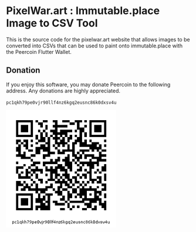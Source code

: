 # PixelWar.art : Immutable.place Image to CSV Tool

This is the source code for the pixelwar.art website that allows images to be
converted into CSVs that can be used to paint onto immutable.place with the
Peercoin Flutter Wallet.

## Donation

If you enjoy this software, you may donate Peercoin to the following address.
Any donations are highly appreciated.

`pc1qkh79pe0vjr90llf4nz6kgq2eusnc86k0dxsv4u`

![pc1qkh79pe0vjr90llf4nz6kgq2eusnc86k0dxsv4u](donationQR.png "Immutable.place img2csv Donation")



